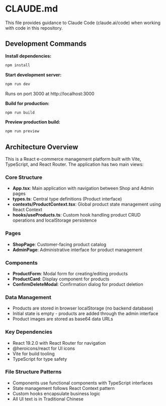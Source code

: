 # CLAUDE.md

This file provides guidance to Claude Code (claude.ai/code) when working with code in this repository.

## Development Commands

**Install dependencies:**
```bash
npm install
```

**Start development server:**
```bash
npm run dev
```
Runs on port 3000 at http://localhost:3000

**Build for production:**
```bash
npm run build
```

**Preview production build:**
```bash
npm run preview
```

## Architecture Overview

This is a React e-commerce management platform built with Vite, TypeScript, and React Router. The application has two main views:

### Core Structure
- **App.tsx**: Main application with navigation between Shop and Admin pages
- **types.ts**: Central type definitions (Product interface)
- **contexts/ProductContext.tsx**: Global product state management using React Context
- **hooks/useProducts.ts**: Custom hook handling product CRUD operations and localStorage persistence

### Pages
- **ShopPage**: Customer-facing product catalog
- **AdminPage**: Administrative interface for product management

### Components
- **ProductForm**: Modal form for creating/editing products
- **ProductCard**: Display component for products
- **ConfirmDeleteModal**: Confirmation dialog for product deletion

### Data Management
- Products are stored in browser localStorage (no backend database)
- Initial state is empty - products are added through the admin interface
- Product images are stored as base64 data URLs

### Key Dependencies
- React 19.2.0 with React Router for navigation
- @heroicons/react for UI icons
- Vite for build tooling
- TypeScript for type safety

### File Structure Patterns
- Components use functional components with TypeScript interfaces
- State management follows React Context pattern
- Custom hooks encapsulate business logic
- All UI text is in Traditional Chinese